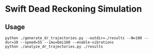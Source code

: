 # Swift Dead Reckoning Simulation

## Usage


```
python ./generate_dr_trajectories.py --outdir=./results --N=100 --dur=10 --speed=55 --imu=bmi160 --enable-vibrations
python ./analyze_dr_trajectories.py ./results
```






